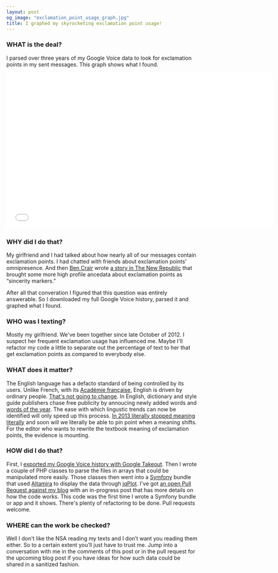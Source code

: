```yaml
--- 
layout: post
og_image: "exclamation_point_usage_graph.jpg"
title: I graphed my skyrocketing exclamation point usage!
---
```



### WHAT is the deal?

I parsed over three years of my Google Voice data to look for exclamation points in my sent messages. This graph shows what I found.


<iframe  src="/assets/post_specific/2014/01/google_voice_exclamation/chart.htm" width="700px" frameborder="0"  height="410px"></iframe>

### WHY did I do that?

My girlfriend and I had talked about how nearly all of our messages contain exclamation points.
I had chatted with friends about exclamation points’ omnipresence.
And then [Ben Crair](https://twitter.com/bencrair) wrote [a story in The New Republic](http://www.newrepublic.com/article/115726/period-our-simplest-punctuation-mark-has-become-sign-anger) that brought some more high profile ancedata about exclamation points as “sincerity markers.”

After all that converation I figured that this question was entirely answerable.
So I downloaded my full Google Voice history, parsed it and graphed what I found.

### WHO was I texting?

Mostly my girlfriend. We've been together since late October of 2012.
I suspect her frequent exclamation usage has influenced me.
Maybe I'll refactor my code a little to separate out the percentage of text to her that get exclamation points as compared to everybody else.

### WHAT does it matter?

The English language has a defacto standard of being controlled by its users.
Unlike French, with its [Académie française](http://en.wikipedia.org/wiki/Acad%C3%A9mie_fran%C3%A7aise), English is driven by ordinary people.
[That's not going to change](http://www.economist.com/blogs/johnson/2010/06/english_academy).
In English, dictionary and style guide publishers chase free publicity by annoucing newly added words and [words of the year](http://artsbeat.blogs.nytimes.com/2013/11/19/selfie-trumps-twerk-as-oxford-dictionaries-word-of-the-year/?_r=0).
The ease with which lingustic trends can now be identified will only speed up this process.
[In 2013 literally stopped meaning literally](http://www.prdaily.com/Main/Articles/15033.aspx#) and soon will we literally be able to pin point when a meaning shifts.
For the editor who wants to rewrite the textbook meaning of exclamation points, the evidence is mounting.

### HOW did I do that?

First, I [exported my Google Voice history with Google Takeout](http://techcrunch.com/2011/09/06/google-now-lets-you-export-google-voice-data/).
Then I wrote a couple of PHP classes to parse the files in arrays that could be manipulated more easily.
Those classes then went into a [Symfony](http://symfony.com/) bundle that used [Altamira](https://github.com/Malwarebytes/Altamira) to display the data through [jqPlot](http://www.jqplot.com/).
I've got [an open Pull Request against my blog](https://github.com/stevector/stevector.github.io/pull/9) with an in-progress post that has more details on how the code works.
This code was the first time I wrote a Symfony bundle or app and it shows.
There's plenty of refactoring to be done.
Pull requests welcome.

### WHERE can the work be checked?

Well I don't like the NSA reading my texts and I don’t want you reading them either.
So to a certain extent you’ll just have to trust me.
Jump into a conversation with me in the comments of this post or in the pull request for the upcoming blog post if you have ideas for how such data could be shared in a sanitized fashion.
